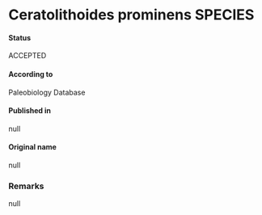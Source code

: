 Ceratolithoides prominens SPECIES
=======

#### Status
ACCEPTED

#### According to
Paleobiology Database

#### Published in
null

#### Original name
null

### Remarks
null